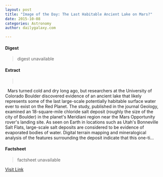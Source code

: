 ```yaml
---
layout: post
title: "Image of the Day: The Last Habitable Ancient Lake on Mars?"
date: 2015-10-08
categories: Astronomy
author: dailygalaxy.com

---
```



#### Digest
>digest unavailable

#### Extract
>       Mars turned cold and dry long ago, but researchers at the University of Colorado Boulder discovered evidence of an ancient lake that likely represents some of the last large-scale potentially habitable surface water ever to exist on the Red Planet. The study, published in the journal Geology, examined an 18-square-mile chloride salt deposit (roughly the size of the city of Boulder) in the planet's Meridiani region near the Mars Opportunity rover's landing site. As seen on Earth in locations such as Utah's Bonneville Salt Flats, large-scale salt deposits are considered to be evidence of evaporated bodies of water. Digital terrain mapping and mineralogical analysis of the features surrounding the deposit indicate that this one-ti...

#### Factsheet
>factsheet unavailable

[Visit Link](http://www.dailygalaxy.com/my_weblog/2015/10/image-of-the-day-the-last-habitable-ancient-lake-on-mars.html)


